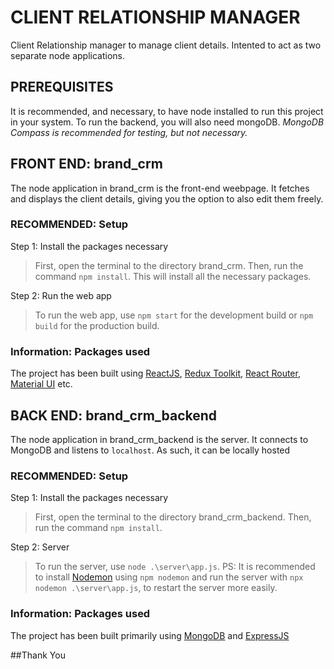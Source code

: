 # CLIENT RELATIONSHIP MANAGER

Client Relationship manager to manage client details. Intented to act as two separate node applications.

## PREREQUISITES

It is recommended, and necessary, to have node installed to run this project in your system. To run the backend, you will also need mongoDB. _MongoDB Compass is recommended for testing, but not necessary._

## FRONT END: brand_crm

The node application in brand_crm is the front-end weebpage. It fetches and displays the client details, giving you the option to also edit them freely.

### RECOMMENDED: Setup

 Step 1: Install the packages necessary
> First, open the terminal to the directory brand_crm. Then, run the command `npm install`. This will install all the necessary packages.

Step 2: Run the web app

> To run the web app, use `npm start` for the development build or `npm build` for the production build.

### Information: Packages used

The project has been built using [ReactJS](https://react.dev), [Redux Toolkit](https://redux-toolkit.js.org), [React Router](https://reactrouter.com/en/main), [Material UI](https://mui.com) etc.

## BACK END: brand_crm_backend

The node application in brand_crm_backend is the server. It connects to MongoDB and listens to `localhost`. As such, it can be locally hosted

### RECOMMENDED: Setup

Step 1: Install the packages necessary

> First, open the terminal to the directory brand_crm_backend. Then, run the command `npm install`.

Step 2: Server

> To run the server, use `node .\server\app.js`. PS: It is recommended to install [Nodemon](https://nodemon.io) using `npm nodemon` and run the server with `npx nodemon .\server\app.js`, to restart the server more easily.

### Information: Packages used

The project has been built primarily using [MongoDB](https://www.mongodb.com) and [ExpressJS](https://expressjs.com)

##Thank You
